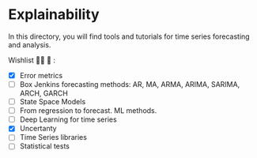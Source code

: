 # Explainability

In this directory, you will find tools and tutorials for time series forecasting and analysis.

Wishlist :woman_technologist: :star2: :
- [x] Error metrics
- [ ] Box Jenkins forecasting methods: AR, MA, ARMA, ARIMA, SARIMA, ARCH, GARCH
- [ ] State Space Models
- [ ] From regression to forecast. ML methods.
- [ ] Deep Learning for time series
- [x] Uncertanty
- [ ] Time Series libraries
- [ ] Statistical tests
